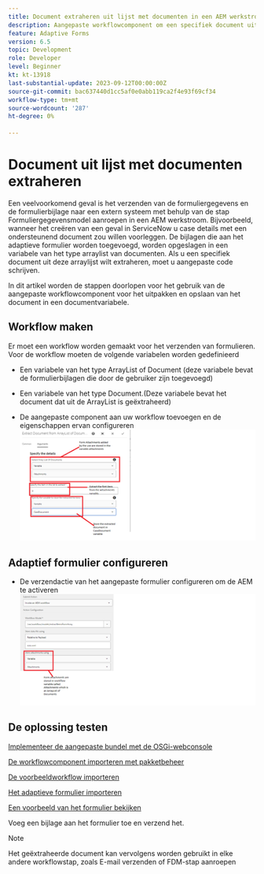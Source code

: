 ```yaml
---
title: Document extraheren uit lijst met documenten in een AEM werkstroom
description: Aangepaste workflowcomponent om een specifiek document uit een lijst met documenten te extraheren
feature: Adaptive Forms
version: 6.5
topic: Development
role: Developer
level: Beginner
kt: kt-13918
last-substantial-update: 2023-09-12T00:00:00Z
source-git-commit: bac637440d1cc5af0e0abb119ca2f4e93f69cf34
workflow-type: tm+mt
source-wordcount: '287'
ht-degree: 0%

---
```


# Document uit lijst met documenten extraheren

Een veelvoorkomend geval is het verzenden van de formuliergegevens en de formulierbijlage naar een extern systeem met behulp van de stap Formuliergegevensmodel aanroepen in een AEM werkstroom. Bijvoorbeeld, wanneer het creëren van een geval in ServiceNow u case details met een ondersteunend document zou willen voorleggen. De bijlagen die aan het adaptieve formulier worden toegevoegd, worden opgeslagen in een variabele van het type arraylist van documenten. Als u een specifiek document uit deze arraylijst wilt extraheren, moet u aangepaste code schrijven.

In dit artikel worden de stappen doorlopen voor het gebruik van de aangepaste workflowcomponent voor het uitpakken en opslaan van het document in een documentvariabele.

## Workflow maken

Er moet een workflow worden gemaakt voor het verzenden van formulieren. Voor de workflow moeten de volgende variabelen worden gedefinieerd

* Een variabele van het type ArrayList of Document (deze variabele bevat de formulierbijlagen die door de gebruiker zijn toegevoegd)
* Een variabele van het type Document.(Deze variabele bevat het document dat uit de ArrayList is geëxtraheerd)

* De aangepaste component aan uw workflow toevoegen en de eigenschappen ervan configureren
  ![extractie-item-workflow](assets/extract-document-array-list.png)

## Adaptief formulier configureren

* De verzendactie van het aangepaste formulier configureren om de AEM te activeren
  ![voorlegging](assets/store-attachments.png)

## De oplossing testen

[Implementeer de aangepaste bundel met de OSGi-webconsole](assets/ExtractItemsFromArray.core-1.0.0-SNAPSHOT.jar)

[De workflowcomponent importeren met pakketbeheer](assets/Extract-item-from-documents-list.zip)

[De voorbeeldworkflow importeren](assets/extract-item-sample-workflow.zip)

[Het adaptieve formulier importeren](assets/test-attachment-extractions-adaptive-form.zip)

[Een voorbeeld van het formulier bekijken](http://localhost:4502/content/dam/formsanddocuments/testattachmentsextractions/jcr:content?wcmmode=disabled)

Voeg een bijlage aan het formulier toe en verzend het.

>[!NOTE]
>
>Het geëxtraheerde document kan vervolgens worden gebruikt in elke andere workflowstap, zoals E-mail verzenden of FDM-stap aanroepen




